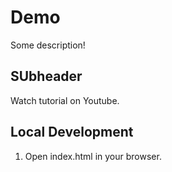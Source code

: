 # Demo

Some description!

## SUbheader

Watch tutorial on Youtube.

## Local Development

1. Open index.html in your browser.